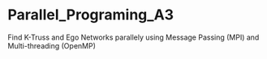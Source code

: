 # Parallel_Programing_A3
Find K-Truss and Ego Networks parallely using Message Passing (MPI) and Multi-threading (OpenMP)
